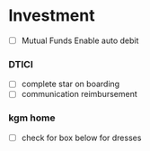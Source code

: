 # Investment 
- [ ] Mutual Funds Enable auto debit

### DTICI
- [ ] complete star on boarding 
- [ ] communication reimbursement 

### kgm home
- [ ] check for box below for dresses

